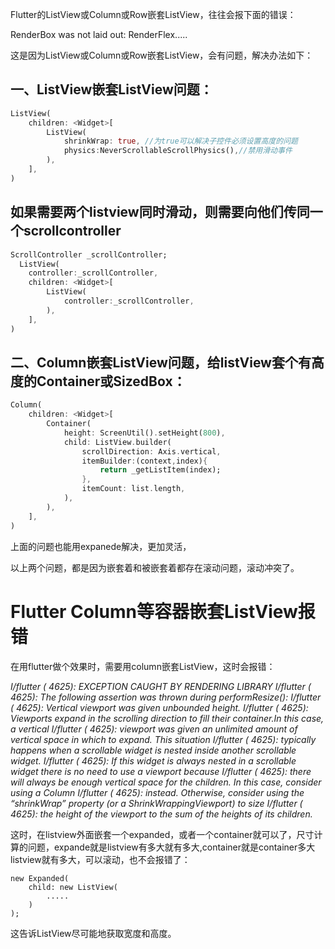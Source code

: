Flutter的ListView或Column或Row嵌套ListView，往往会报下面的错误：

RenderBox was not laid out: RenderFlex.....

这是因为ListView或Column或Row嵌套ListView，会有问题，解决办法如下：

## 一、ListView嵌套ListView问题：

```dart
ListView(
    children: <Widget>[
        ListView(
            shrinkWrap: true, //为true可以解决子控件必须设置高度的问题
            physics:NeverScrollableScrollPhysics(),//禁用滑动事件
        ),
    ],
)
```

## 如果需要两个listview同时滑动，则需要向他们传同一个scrollcontroller

```dart
ScrollController _scrollController;
  ListView(
    controller:_scrollController,
    children: <Widget>[
        ListView(
            controller:_scrollController,
        ),
    ],
)
```

## 二、Column嵌套ListView问题，给listView套个有高度的Container或SizedBox：

```dart
Column(
    children: <Widget>[
        Container(
            height: ScreenUtil().setHeight(800),
            child: ListView.builder(
                scrollDirection: Axis.vertical,
                itemBuilder:(context,index){
                    return _getListItem(index);
                },
                itemCount: list.length,
            ),
        ),
    ],
)
```

上面的问题也能用expanede解决，更加灵活，

以上两个问题，都是因为嵌套着和被嵌套着都存在滚动问题，滚动冲突了。

# Flutter Column等容器嵌套ListView报错

在用flutter做个效果时，需要用column嵌套ListView，这时会报错：

*I/flutter ( 4625): EXCEPTION CAUGHT BY RENDERING LIBRARY*
*I/flutter ( 4625): The following assertion was thrown during performResize():*
*I/flutter ( 4625): Vertical viewport was given unbounded height.*
*I/flutter ( 4625): Viewports expand in the scrolling direction to fill their container.In this case, a vertical*
*I/flutter ( 4625): viewport was given an unlimited amount of vertical space in which to expand. This situation*
*I/flutter ( 4625): typically happens when a scrollable widget is nested inside another scrollable widget.*
*I/flutter ( 4625): If this widget is always nested in a scrollable widget there is no need to use a viewport because*
*I/flutter ( 4625): there will always be enough vertical space for the children. In this case, consider using a Column*
*I/flutter ( 4625): instead. Otherwise, consider using the “shrinkWrap” property (or a ShrinkWrappingViewport) to size*
*I/flutter ( 4625): the height of the viewport to the sum of the heights of its children.*

这时，在listview外面嵌套一个expanded，或者一个container就可以了，尺寸计算的问题，expande就是listview有多大就有多大,container就是container多大listview就有多大，可以滚动，也不会报错了：

```
new Expanded(
    child: new ListView(
        .....
    )
);
```

这告诉ListView尽可能地获取宽度和高度。